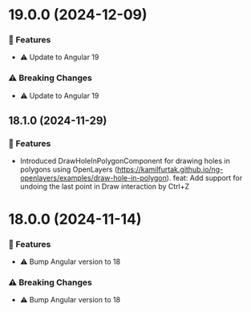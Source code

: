 # 19.0.0 (2024-12-09)

### 🚀 Features

- ⚠️  Update to Angular 19

### ⚠️  Breaking Changes

- ⚠️  Update to Angular 19

## 18.1.0 (2024-11-29)


### 🚀 Features

- Introduced DrawHoleInPolygonComponent for drawing holes in polygons using OpenLayers (https://kamilfurtak.github.io/ng-openlayers/examples/draw-hole-in-polygon). feat: Add support for undoing the last point in Draw interaction by Ctrl+Z

# 18.0.0 (2024-11-14)


### 🚀 Features

- ⚠️  Bump Angular version to 18

### ⚠️  Breaking Changes

- ⚠️  Bump Angular version to 18
